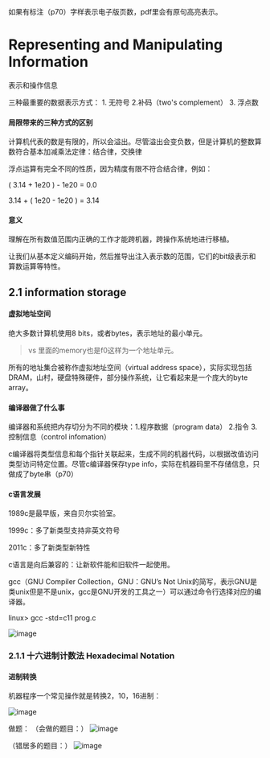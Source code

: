 如果有标注（p70）字样表示电子版页数，pdf里会有原句高亮表示。
# Representing and Manipulating Information 
表示和操作信息

三种最重要的数据表示方式： 1. 无符号  2.补码（two's complement） 3. 浮点数

#### 局限带来的三种方式的区别
计算机代表的数是有限的，所以会溢出。尽管溢出会变负数，但是计算机的整数算数符合基本加减乘法定律：结合律，交换律

浮点运算有完全不同的性质，因为精度有限不符合结合律，例如：

(  3.14 + 1e20 ) - 1e20 = 0.0

3.14 + (  1e20 - 1e20  ) = 3.14

#### 意义
理解在所有数值范围内正确的工作才能跨机器，跨操作系统地进行移植。

让我们从基本定义编码开始，然后推导出注入表示数的范围，它们的bit级表示和算数运算等特性。

## 2.1 information storage
#### 虚拟地址空间
绝大多数计算机使用8 bits，或者bytes，表示地址的最小单元。
> vs 里面的memory也是f0这样为一个地址单元。

所有的地址集合被称作虚拟地址空间（virtual address space），实际实现包括DRAM，山村，硬盘特殊硬件，部分操作系统，让它看起来是一个庞大的byte array。

#### 编译器做了什么事
编译器和系统把内存切分为不同的模块：1.程序数据（program data） 2.指令 3.控制信息（control infomation）

c编译器将类型信息和每个指针关联起来，生成不同的机器代码，以根据改值访问类型访问特定位置。尽管c编译器保存type info，实际在机器码里不存储信息，只做成了byte串（p70）

#### c语言发展
1989c是最早版，来自贝尔实验室。

1999c：多了新类型支持非英文符号

2011c：多了新类型新特性

c语言是向后兼容的：让新软件能和旧软件一起使用。

gcc（GNU Compiler Collection，GNU：GNU’s Not Unix的简写，表示GNU是类unix但是不是unix，gcc是GNU开发的工具之一）可以通过命令行选择对应的编译器。

linux> gcc -std=c11 prog.c

![image](https://user-images.githubusercontent.com/47411365/149633359-3cf963cf-ef6d-49c1-bc43-e1457abcedc3.png)

### 2.1.1 十六进制计数法 Hexadecimal Notation

#### 进制转换
机器程序一个常见操作就是转换2，10，16进制：

![image](https://user-images.githubusercontent.com/47411365/149633421-1c5fc87f-bfd2-47c9-acf4-e116e9ab5c73.png)

做题：
（会做的题目：）
![image](https://user-images.githubusercontent.com/47411365/149633447-fe009422-b72d-4a7a-8333-6b03bcf58709.png)

（错居多的题目：）
![image](https://user-images.githubusercontent.com/47411365/149633452-10eed092-8e96-48fd-9eb9-b648baa1167a.png)




